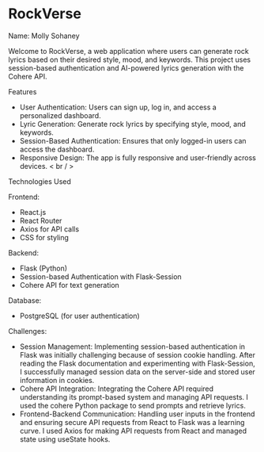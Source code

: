 # RockVerse

Name: Molly Sohaney

Welcome to RockVerse, a web application where users can generate rock lyrics based on their desired style, mood, and keywords. This project uses session-based authentication and AI-powered lyrics generation with the Cohere API.

Features
- User Authentication: Users can sign up, log in, and access a personalized dashboard.
- Lyric Generation: Generate rock lyrics by specifying style, mood, and keywords.
- Session-Based Authentication: Ensures that only logged-in users can access the dashboard.
- Responsive Design: The app is fully responsive and user-friendly across devices. < br / >


Technologies Used

Frontend:
- React.js
- React Router
- Axios for API calls
- CSS for styling

Backend:
- Flask (Python)
- Session-based Authentication with Flask-Session
- Cohere API for text generation

Database:
- PostgreSQL (for user authentication)


Challenges:
- Session Management: Implementing session-based authentication in Flask was initially challenging because of session cookie handling. After reading the Flask documentation and experimenting with Flask-Session, I successfully managed session data on the server-side and stored user information in cookies.
- Cohere API Integration: Integrating the Cohere API required understanding its prompt-based system and managing API requests. I used the cohere Python package to send prompts and retrieve lyrics.
- Frontend-Backend Communication: Handling user inputs in the frontend and ensuring secure API requests from React to Flask was a learning curve. I used Axios for making API requests from React and managed state using useState hooks.
